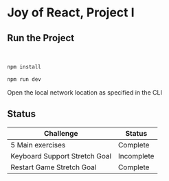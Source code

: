 # Joy of React, Project I
## Run the Project
<br/>

```bash
npm install
```
```bash
npm run dev
```

Open the local network location as specified in the CLI

## Status
| Challenge | Status |
|-----------|--------|
| 5 Main exercises | Complete |
| Keyboard Support Stretch Goal | Incomplete |
| Restart Game Stretch Goal | Complete |
